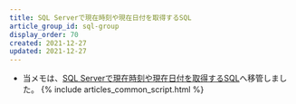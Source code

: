 ```yaml
---
title: SQL Serverで現在時刻や現在日付を取得するSQL
article_group_id: sql-group
display_order: 70
created: 2021-12-27
updated: 2021-12-27
---
```

- 当メモは、[SQL Serverで現在時刻や現在日付を取得するSQL](https://thinktwice.tech/it/sqlserver/sql_to_get_the_current_time_or_current_date_in_sql_server/)へ移管しました。
{% include articles_common_script.html %}
